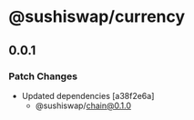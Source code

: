 # @sushiswap/currency

## 0.0.1

### Patch Changes

- Updated dependencies [a38f2e6a]
  - @sushiswap/chain@0.1.0
